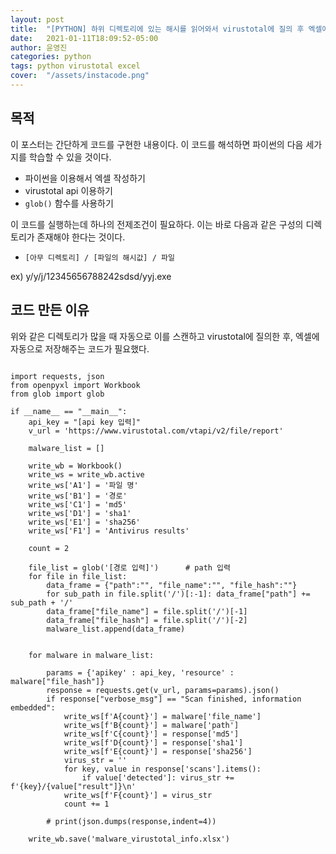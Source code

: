 ```yaml
---
layout: post
title:  "[PYTHON] 하위 디렉토리에 있는 해시를 읽어와서 virustotal에 질의 후 엑셀에 저장하자. "
date:   2021-01-11T18:09:52-05:00
author: 윤영진
categories: python
tags: python virustotal excel
cover:  "/assets/instacode.png"
---
```

## 목적

이 포스터는 간단하게 코드를 구현한 내용이다. 이 코드를 해석하면 파이썬의 다음 세가지를 학습할 수 있을 것이다. 

* 파이썬을 이용해서 엑셀 작성하기
* virustotal api 이용하기
* `glob()` 함수를 사용하기

이 코드를 실행하는데 하나의 전제조건이 필요하다. 이는 바로 다음과 같은 구성의 디렉토리가 존재해야 한다는 것이다. 

* `[아무 디렉토리] / [파일의 해시값] / 파일`

ex) y/y/j/12345656788242sdsd/yyj.exe

## 코드 만든 이유

위와 같은 디렉토리가 많을 때 자동으로 이를 스캔하고 virustotal에 질의한 후, 엑셀에 자동으로 저장해주는 코드가 필요했다.  

<pre>
<code>
import requests, json
from openpyxl import Workbook
from glob import glob

if __name__ == "__main__":
    api_key = "[api key 입력]"
    v_url = 'https://www.virustotal.com/vtapi/v2/file/report'

    malware_list = []

    write_wb = Workbook()
    write_ws = write_wb.active
    write_ws['A1'] = '파일 명'
    write_ws['B1'] = '경로'
    write_ws['C1'] = 'md5'
    write_ws['D1'] = 'sha1'
    write_ws['E1'] = 'sha256'
    write_ws['F1'] = 'Antivirus results'
    
    count = 2

    file_list = glob('[경로 입력]')      # path 입력
    for file in file_list:
        data_frame = {"path":"", "file_name":"", "file_hash":""}
        for sub_path in file.split('/')[:-1]: data_frame["path"] += sub_path + '/'
        data_frame["file_name"] = file.split('/')[-1]
        data_frame["file_hash"] = file.split('/')[-2]
        malware_list.append(data_frame)


    for malware in malware_list:
        
        params = {'apikey' : api_key, 'resource' : malware["file_hash"]}
        response = requests.get(v_url, params=params).json()
        if response["verbose_msg"] == "Scan finished, information embedded":
            write_ws[f'A{count}'] = malware['file_name']
            write_ws[f'B{count}'] = malware['path']
            write_ws[f'C{count}'] = response['md5']
            write_ws[f'D{count}'] = response['sha1']
            write_ws[f'E{count}'] = response['sha256']
            virus_str = ''
            for key, value in response['scans'].items():
                if value['detected']: virus_str += f'{key}/{value["result"]}\n'
            write_ws[f'F{count}'] = virus_str
            count += 1

        # print(json.dumps(response,indent=4))

    write_wb.save('malware_virustotal_info.xlsx')
</code>
</pre>